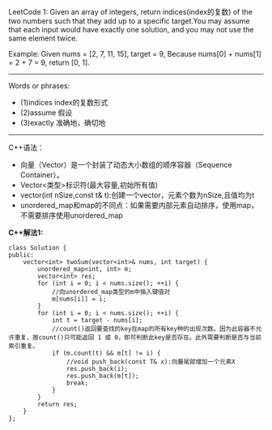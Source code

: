 LeetCode 1:
Given an array of integers, return indices(index的复数) of the two numbers such that they add up to a specific target.You may assume that each input would have exactly one solution, and you may not use the same element twice.

Example:
    Given nums = [2, 7, 11, 15], target = 9,
    Because nums[0] + nums[1] = 2 + 7 = 9,
    return [0, 1].
***
Words or phrases:

* (1)indices   index的复数形式
* (2)assume    假设
* (3)exactly   准确地，确切地
***

C++语法：

* 向量（Vector）是一个封装了动态大小数组的顺序容器（Sequence Container）。
* Vector<类型>标识符(最大容量,初始所有值)
* vector(int nSize,const t& t):创建一个vector，元素个数为nSize,且值均为t
* unordered_map和map的不同点：如果需要内部元素自动排序，使用map，不需要排序使用unordered_map

**C++解法1:**

```
class Solution {
public:
    vector<int> twoSum(vector<int>& nums, int target) {
        unordered_map<int, int> m;
        vector<int> res;
        for (int i = 0; i < nums.size(); ++i) {
            //向unordered_map类型的m中插入键值对
            m[nums[i]] = i;
        }
        for (int i = 0; i < nums.size(); ++i) {
            int t = target - nums[i];
            //count()返回要查找的key在map的所有key种的出现次数。因为此容器不允许重复，故count()只可能返回 1 或 0，即可判断此key是否存在。此外需要判断是否与当前索引重复。
            if (m.count(t) && m[t] != i) {
                //void push_back(const T& x):向量尾部增加一个元素X
                res.push_back(i);
                res.push_back(m[t]);
                break;
            }
        }
        return res;
    }
};

```
